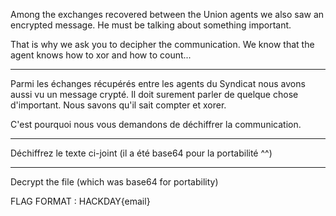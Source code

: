 Among the exchanges recovered between the Union agents we also saw an encrypted message. He must be talking about something important.

That is why we ask you to decipher the communication. We know that the agent knows how to xor and how to count...

--------------------------------

Parmi les échanges récupérés entre les agents du Syndicat nous avons aussi vu un message crypté. Il doit surement parler de quelque chose d'important. Nous savons qu'il sait compter et xorer.

C'est pourquoi nous vous demandons de déchiffrer la communication.

--------------------------------

Déchiffrez le texte ci-joint (il a été base64 pour la portabilité ^^)

--------------------------------

Decrypt the file (which was base64 for portability)

FLAG FORMAT : HACKDAY{email}
